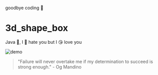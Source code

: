 goodbye coding 👋
# 3d_shape_box

Java 💩, I 🤬 hate you but I 😘 love you

![demo](./docs/demo.gif)


<!-- INSPIRATIONAL_QUOTE_START -->
> "Failure will never overtake me if my determination to succeed is strong enough." - Og Mandino
<!-- INSPIRATIONAL_QUOTE_END -->
